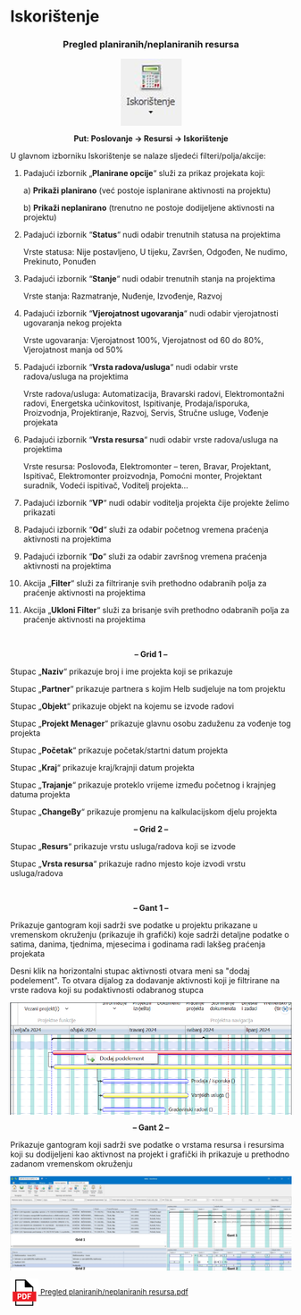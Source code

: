 # Iskorištenje

### <p align=center>**Pregled planiranih/neplaniranih resursa**

<img src="../images/iskoristenje.png"
     alt="Iskorištenje"
     style="display: block;
            margin-left: auto;
            margin-right: auto;" 
/>


**<p align=center>Put: Poslovanje → Resursi → Iskorištenje**

U glavnom izborniku Iskorištenje se nalaze sljedeći filteri/polja/akcije:

1. Padajući izbornik „**Planirane opcije**“ služi za prikaz projekata koji:

    a) **Prikaži planirano** (već postoje isplanirane aktivnosti na projektu)

    b) **Prikaži neplanirano** (trenutno ne postoje dodijeljene aktivnosti na projektu)

2. Padajući izbornik “**Status**“ nudi odabir trenutnih statusa na projektima

    Vrste statusa: Nije postavljeno, U tijeku, Završen, Odgođen, Ne nudimo, Prekinuto, Ponuđen

3.  Padajući izbornik “**Stanje**“ nudi odabir trenutnih stanja na projektima

    Vrste stanja:  Razmatranje, Nuđenje, Izvođenje, Razvoj

4. Padajući izbornik “**Vjerojatnost ugovaranja**“ nudi odabir vjerojatnosti ugovaranja nekog projekta

    Vrste ugovaranja: Vjerojatnost 100%, Vjerojatnost od 60 do 80%, Vjerojatnost manja od 50%

5. Padajući izbornik “**Vrsta radova/usluga**“ nudi odabir vrste radova/usluga na projektima

    Vrste radova/usluga: Automatizacija, Bravarski radovi, Elektromontažni radovi, Energetska učinkovitost, Ispitivanje, Prodaja/isporuka, Proizvodnja, Projektiranje, Razvoj, Servis, Stručne usluge, Vođenje projekata

6. Padajući izbornik “**Vrsta resursa**“ nudi odabir vrste radova/usluga na projektima

    Vrste resursa: Poslovođa, Elektromonter – teren, Bravar, Projektant, Ispitivač, Elektromonter proizvodnja, Pomoćni monter, Projektant suradnik, Vodeći ispitivač, Voditelj projekta…

7. Padajući izbornik “**VP**“ nudi odabir voditelja projekta čije projekte želimo prikazati

8. Padajući izbornik “**Od**“ služi za odabir početnog vremena praćenja aktivnosti na projektima

9. Padajući izbornik “**Do**“ služi za odabir završnog vremena praćenja aktivnosti na projektima

10. Akcija „**Filter**“ služi za filtriranje svih prethodno odabranih polja za praćenje aktivnosti na projektima

11. Akcija „**Ukloni Filter**“ služi za brisanje svih prethodno odabranih polja za praćenje aktivnosti na projektima

<br> 

**<p align=center>– Grid 1 – </p>**

Stupac „**Naziv**“ prikazuje broj i ime projekta koji se prikazuje

Stupac „**Partner**“ prikazuje partnera s kojim Helb sudjeluje na tom projektu

Stupac „**Objekt**“ prikazuje objekt na kojemu se izvode radovi

Stupac „**Projekt Menager**“ prikazuje glavnu osobu zaduženu za vođenje tog projekta

Stupac „**Početak**“ prikazuje početak/startni datum projekta

Stupac „**Kraj**“ prikazuje kraj/krajnji datum projekta

Stupac „**Trajanje**“ prikazuje proteklo vrijeme između početnog i krajnjeg datuma projekta

Stupac „**ChangeBy**“ prikazuje promjenu na kalkulacijskom djelu projekta

 

**<p align=center>– Grid 2 – </p>**

Stupac „**Resurs**“ prikazuje vrstu usluga/radova koji se izvode

Stupac „**Vrsta resursa**“ prikazuje radno mjesto koje izvodi vrstu usluga/radova

 <br>

**<p align=center>– Gant 1 – </p>**

Prikazuje gantogram koji sadrži sve podatke u projektu prikazane u vremenskom okruženju (prikazuje ih grafički) koje sadrži detaljne podatke o satima, danima, tjednima, mjesecima i godinama radi lakšeg praćenja projekata

Desni klik na horizontalni stupac aktivnosti otvara meni sa "dodaj podelement". To otvara dijalog za dodavanje aktivnosti koji je filtrirane na vrste radova koji su podaktivnosti odabranog stupca

<img src="../images/iskoristenje2.png"
     alt="Iskorištenje"
     style="display: block;
            margin-left: auto;
            margin-right: auto;" 
/>
 
**<p align=center>– Gant 2 – </p>**

Prikazuje gantogram koji sadrži sve podatke o vrstama resursa i resursima koji su dodijeljeni kao aktivnost na projekt i grafički ih prikazuje u prethodno zadanom vremenskom okruženju

<img src="../images/iskoristenje1.png"
     alt="Iskorištenje"
     style="display: block;
            margin-left: auto;
            margin-right: auto;" 
/>

<a href="../documents/Pregled planiranihneplaniranih resursa.pdf" target="_blank">
    <img src="../images/pdf.png" alt="Download link Pregled planiranih/neplaniranih resursa.pdf" style="width:50px;height:50px;vertical-align:middle">
    <font size="2">Pregled planiranih/neplaniranih resursa.pdf</font>
</a>


<br></br><br></br>
